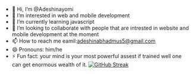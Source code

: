 - 👋 Hi, I’m @Adeshinayomi
- 👀 I’m interested in web and mobile development
- 🌱 I’m currently learning javascript
- 💞️ I’m looking to collaborate with people that are intrested in website and mobile development at the moment 
- 📫 How to reach me eamil:adeshinabhadmus5@gmail.com
- 😄 Pronouns: him/he
- ⚡ Fun fact: your mind is your most powerful assest if trained well one can get enormous wealth of it.
[![GitHub Streak](https://streak-stats.demolab.com/?user=Adeshinayomi)](https://git.io/streak-stats)
<!---
Adeshinayomi/Adeshinayomi is a ✨ special ✨ repository because its `README.md` (this file) appears on your GitHub profile.
You can click the Preview link to take a look at your changes.
--->
